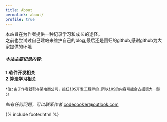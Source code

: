 ```yaml
---
title: About
permalink: about/
profile: true
---
```


本站旨在为作者提供一种记录学习和成长的途径。  
之前也尝试过自己建站来维护自己的blog,最后还是回归的github,感谢github为大家提供的环境

#####  本站主要记录内容:  
**1.软件开发相关**  
**2.算法学习相关**  


`*注:由于作者就职与某电商公司，担任iOS开发工程师的,所以iOS的内容可能会占据很大一部分`

*如有任何问题，可以联系作者* <codecooker@outlook.com>

{% include footer.html %}